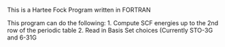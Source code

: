 This is a Hartee Fock Program written in FORTRAN

This program can do the following:
    1. Compute SCF energies up to the 2nd row of the periodic table
    2. Read in Basis Set choices (Currently STO-3G and 6-31G
